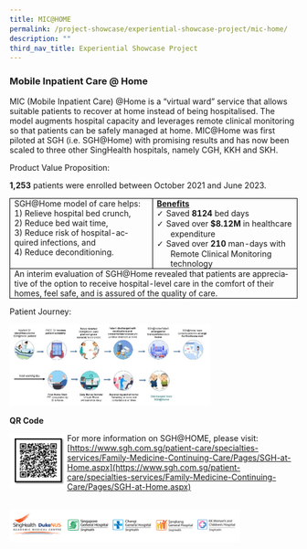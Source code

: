 ```yaml
---
title: MIC@HOME
permalink: /project-showcase/experiential-showcase-project/mic-home/
description: ""
third_nav_title: Experiential Showcase Project
---
```

### Mobile Inpatient Care @ Home

MIC (Mobile Inpatient Care) @Home is a “virtual ward” service that allows suitable patients to recover at home instead of being hospitalised. The model augments hospital capacity and leverages remote clinical monitoring so that patients can be safely managed at home. MIC@Home was first piloted at SGH (i.e. SGH@Home) with promising results and has now been scaled to three other SingHealth hospitals, namely CGH, KKH and SKH.

Product Value Proposition:

**1,253** patients were enrolled between October 2021 and June 2023.

<table class="MsoTableGrid" border="1" cellspacing="0" cellpadding="0" style="border-collapse:collapse;border:none;mso-border-alt:solid windowtext .5pt;
 mso-yfti-tbllook:1184;mso-padding-alt:0cm 5.4pt 0cm 5.4pt"><tbody><tr style="mso-yfti-irow:0;mso-yfti-firstrow:yes"><td width="376" valign="top" style="width:225.4pt;border:solid windowtext 1.0pt;
  mso-border-alt:solid windowtext .5pt;padding:0cm 5.4pt 0cm 5.4pt"><p class="MsoListParagraphCxSpFirst" style="margin:0cm;margin-bottom:.0001pt;
  mso-add-space:auto;line-height:normal"><span lang="EN-US" style="mso-ansi-language:
  EN-US">SGH@Home model of care helps:</span></p><p class="MsoListParagraphCxSpMiddle" style="margin:0cm;margin-bottom:.0001pt;
  mso-add-space:auto;line-height:normal"><span lang="EN-US" style="mso-ansi-language:
  EN-US">1) Relieve hospital bed crunch,</span></p><p class="MsoListParagraphCxSpMiddle" style="margin:0cm;margin-bottom:.0001pt;
  mso-add-space:auto;line-height:normal"><span lang="EN-US" style="mso-ansi-language:
  EN-US">2) Reduce bed wait time,</span></p><p class="MsoListParagraphCxSpMiddle" style="margin:0cm;margin-bottom:.0001pt;
  mso-add-space:auto;line-height:normal"><span lang="EN-US" style="mso-ansi-language:
  EN-US">3) Reduce risk of hospital-acquired infections, and</span></p><p class="MsoListParagraphCxSpMiddle" style="margin:0cm;margin-bottom:.0001pt;
  mso-add-space:auto;line-height:normal"><span lang="EN-US" style="mso-ansi-language:
  EN-US">4) Reduce deconditioning.<b><u></u></b></span></p></td><td width="376" valign="top" style="width:225.4pt;border:solid windowtext 1.0pt;
  border-left:none;mso-border-left-alt:solid windowtext .5pt;mso-border-alt:
  solid windowtext .5pt;padding:0cm 5.4pt 0cm 5.4pt"><p class="MsoListParagraphCxSpMiddle" style="margin:0cm;margin-bottom:.0001pt;
  mso-add-space:auto;line-height:normal"><b><u><span lang="EN-US" style="mso-ansi-language:EN-US">Benefits</span></u></b></p><p class="MsoListParagraphCxSpMiddle" style="margin-top:0cm;margin-right:0cm;
  margin-bottom:0cm;margin-left:18.0pt;margin-bottom:.0001pt;mso-add-space:
  auto;text-indent:-18.0pt;line-height:normal;mso-list:l0 level1 lfo1"><span lang="EN-US" style="font-family:Wingdings;mso-fareast-font-family:Wingdings;
  mso-bidi-font-family:Wingdings;mso-ansi-language:EN-US;mso-bidi-font-weight:
  bold"><span style="mso-list:Ignore">✓<span style="font:7.0pt &quot;Times New Roman&quot;">&nbsp; </span></span></span><span lang="EN-US" style="mso-ansi-language:
  EN-US">Saved <b>8124 </b>bed days<b><u></u></b></span></p><p class="MsoListParagraphCxSpMiddle" style="margin-top:0cm;margin-right:0cm;
  margin-bottom:0cm;margin-left:18.0pt;margin-bottom:.0001pt;mso-add-space:
  auto;text-indent:-18.0pt;line-height:normal;mso-list:l0 level1 lfo1"><span lang="EN-US" style="font-family:Wingdings;mso-fareast-font-family:Wingdings;
  mso-bidi-font-family:Wingdings;mso-ansi-language:EN-US;mso-bidi-font-weight:
  bold"><span style="mso-list:Ignore">✓<span style="font:7.0pt &quot;Times New Roman&quot;">&nbsp; </span></span></span><span lang="EN-US" style="mso-ansi-language:
  EN-US">Saved over <b>$8.12M </b>in healthcare expenditure<b><u></u></b></span></p><p class="MsoListParagraphCxSpLast" style="margin-top:0cm;margin-right:0cm;
  margin-bottom:0cm;margin-left:18.0pt;margin-bottom:.0001pt;mso-add-space:
  auto;text-indent:-18.0pt;line-height:normal;mso-list:l0 level1 lfo1"><span lang="EN-US" style="font-family:Wingdings;mso-fareast-font-family:Wingdings;
  mso-bidi-font-family:Wingdings;mso-ansi-language:EN-US;mso-bidi-font-weight:
  bold"><span style="mso-list:Ignore">✓<span style="font:7.0pt &quot;Times New Roman&quot;">&nbsp; </span></span></span><span lang="EN-US" style="mso-ansi-language:
  EN-US">Saved over <b>210</b>&nbsp;man-days with Remote Clinical Monitoring technology<b><u></u></b></span></p></td></tr><tr style="mso-yfti-irow:1;mso-yfti-lastrow:yes"><td width="751" colspan="2" valign="top" style="width:450.8pt;border:solid windowtext 1.0pt;
  border-top:none;mso-border-top-alt:solid windowtext .5pt;mso-border-alt:solid windowtext .5pt;
  padding:0cm 5.4pt 0cm 5.4pt"><p class="MsoListParagraph" style="margin:0cm;margin-bottom:.0001pt;mso-add-space:
  auto;line-height:normal"><span lang="EN-US" style="mso-ansi-language:EN-US">An interim evaluation of SGH@Home revealed that patients are appreciative of the option to receive hospital-level care in the comfort of their homes, feel safe, and is assured of the quality of care.<b><u></u></b></span></p></td></tr></tbody></table>
	
Patient Journey: 

<img style="width:70%" src="/images/Experiential%20Showcases/MIC@HOME/image%201.jpg">

**QR Code** <br>

<img align="left" src="/images/Experiential%20Showcases/MIC@HOME/mic@home%20qr%20code.png" style="width:20%">


For more information on SGH@HOME, please visit: [https://www.sgh.com.sg/patient-care/specialties-services/Family-Medicine-Continuing-Care/Pages/SGH-at-Home.aspx](https://www.sgh.com.sg/patient-care/specialties-services/Family-Medicine-Continuing-Care/Pages/SGH-at-Home.aspx)

<br>

<img src="/images/Experiential%20Showcases/MIC@HOME/mic@home%20logos.png" style="width:80%">